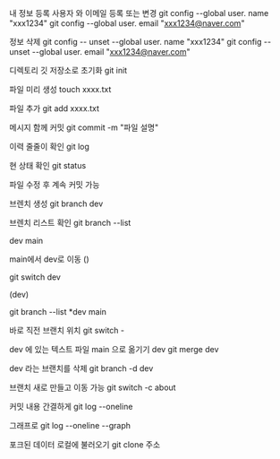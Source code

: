 내 정보 등록 사용자 와 이메일 등록 또는 변경
git config --global user. name "xxx1234"
git config --global user. email "xxx1234@naver.com" 

정보 삭제
git config -- unset --global user. name "xxx1234"
git config -- unset --global user. email "xxx1234@naver.com"

디렉토리 깃 저장소로 초기화
git init

파일 미리 생성
touch xxxx.txt 

파일 추가
git add xxxx.txt

메시지 함께 커밋
git commit  -m "파일 설명"

이력 줄줄이 확인
git log

현 상태 확인
git status
 
파일 수정 후 계속 커밋 가능

브렌치 생성
git branch dev

브렌치 리스트 확인
git branch --list

dev 
main

main에서  dev로 이동 ()

git switch dev

(dev)

git branch --list
*dev
main

바로 직전 브랜치 위치 
git switch -

  dev 에 있는 텍스트 파일 main 으로 옮기기  dev 
 git merge dev

dev  라는 브랜치를 삭제
git branch -d dev

브랜치 새로 만들고 이동 가능
git switch -c about

커밋 내용 간결하게
git log --oneline

그래프로 
git log --oneline --graph 

포크된 데이터 로컬에 불러오기 
git clone 주소